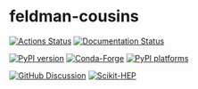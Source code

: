 # feldman-cousins

[![Actions Status][actions-badge]][actions-link]
[![Documentation Status][rtd-badge]][rtd-link]

[![PyPI version][pypi-version]][pypi-link]
[![Conda-Forge][conda-badge]][conda-link]
[![PyPI platforms][pypi-platforms]][pypi-link]

[![GitHub Discussion][github-discussions-badge]][github-discussions-link]
[![Scikit-HEP][sk-badge]](https://scikit-hep.org/)

<!-- SPHINX-START -->

<!-- prettier-ignore-start -->
[actions-badge]:            https://github.com/Scikit-HEP/feldman-cousins/workflows/CI/badge.svg
[actions-link]:             https://github.com/Scikit-HEP/feldman-cousins/actions
[conda-badge]:              https://img.shields.io/conda/vn/conda-forge/feldman-cousins
[conda-link]:               https://github.com/conda-forge/feldman-cousins-feedstock
[github-discussions-badge]: https://img.shields.io/static/v1?label=Discussions&message=Ask&color=blue&logo=github
[github-discussions-link]:  https://github.com/Scikit-HEP/feldman-cousins/discussions
[pypi-link]:                https://pypi.org/project/feldman-cousins/
[pypi-platforms]:           https://img.shields.io/pypi/pyversions/feldman-cousins
[pypi-version]:             https://img.shields.io/pypi/v/feldman-cousins
[rtd-badge]:                https://readthedocs.org/projects/feldman-cousins/badge/?version=latest
[rtd-link]:                 https://feldman-cousins.readthedocs.io/en/latest/?badge=latest
[sk-badge]:                 https://scikit-hep.org/assets/images/Scikit--HEP-Project-blue.svg

<!-- prettier-ignore-end -->
